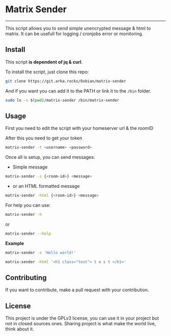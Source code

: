 # Matrix Sender
---

This script allows you to send simple unencrypted message & html to matrix.
It can be usefull for logging / cronjobs error or monitoring.

## Install

This script **is dependent of jq & curl**.

To install the script, just clone this repo:
```sh
git clone https://git.arka.rocks/Oxbian/matrix-sender
```

And if you want you can add it to the PATH or link it to the `/bin` folder.
```sh
sudo ln -s $(pwd)/matrix-sender /bin/matrix-sender
```

## Usage

First you need to edit the script with your homeserver url & the roomID

After this you need to get your token
```sh
matrix-sender -t <username> <password>
```

Once all is setup, you can send messages:
- Simple message
```sh
matrix-sender -s {<room-id>} <message>
```

- or an HTML formatted message
```sh
matrix-sender -html {<room-id>} <message>
```

For help you can use:
```sh
matrix-sender -h
```
or
```sh
matrix-sender --help
```

**Example**
```bash
matrix-sender -s 'Hello world!'
```

```bash
matrix-sender -html '<h1 class="test"> t e s t </h1>'
```

## Contributing

If you want to contribute, make a pull request with your contribution.

## License

This project is under the GPLv3 license, you can use it in your project but not in closed sources ones.
Sharing project is what make the world live, think about it.

